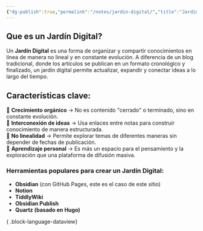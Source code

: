 ```yaml
---
{"dg-publish":true,"permalink":"/notes/jardin-digital/","title":"Jardín Digital","tags":["note"],"created":"2025-03-10T17:27:44.619-05:00","updated":"2025-03-10T21:42:30.160-05:00"}
---
```



## Que es un Jardín Digital?
Un **Jardín Digital** es una forma de organizar y compartir conocimientos en línea de manera no lineal y en constante evolución. A diferencia de un blog tradicional, donde los artículos se publican en un formato cronológico y finalizado, un jardín digital permite actualizar, expandir y conectar ideas a lo largo del tiempo.

## Características clave:

🌱 **Crecimiento orgánico** → No es contenido "cerrado" o terminado, sino en constante evolución.  
🔗 **Interconexión de ideas** → Usa enlaces entre notas para construir conocimiento de manera estructurada.  
📖 **No linealidad** → Permite explorar temas de diferentes maneras sin depender de fechas de publicación.  
🧠 **Aprendizaje personal** → Es más un espacio para el pensamiento y la exploración que una plataforma de difusión masiva.

### Herramientas populares para crear un Jardín Digital:

- **Obsidian** (con GitHub Pages, este es el caso de este sitio)
- **Notion**
- **TiddlyWiki**
- **Obsidian Publish**
- **Quartz (basado en Hugo)**



{ .block-language-dataview}